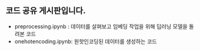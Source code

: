 ## 코드 공유 게시판입니다.


- preprocessing.ipynb : 데이터를 살펴보고 임베딩 작업을 위해 딥러닝 모델을 돌려본 코드
- onehotencoding.ipynb: 원핫인코딩된 데이터를 생성하는 코드

